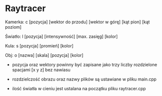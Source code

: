 # Raytracer
 
Kamerka:
c [pozycja] [wektor do przodu] [wektor w górę] [kąt pion] [kąt poziom]

Światło:
l [pozycja] [intensywność] [max. zasięg] [kolor]

Kula:
s [pozycja] [promień] [kolor]

Obj:
o [nazwa] [skala] [pozycja] [kolor]


- pozycja oraz wektory powinny być zapisane jako trzy liczby rozdzielone spacjami [x y z] bez nawiasu

- rozdzielczość obrazu oraz nazwy plików są ustawiane w pliku main.cpp

- ilość światła w cieniu jest ustalana na początku pliku raytracer.cpp
